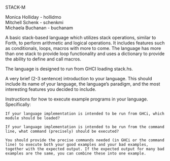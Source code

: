 STACK-M  

Monica Holliday - hollidmo  
Mitchell Schenk - schenkmi  
Michaela Buchanan - buchanam  

A basic stack-based language which utilizes stack operations, similar to Forth, to perform arithmetic and logical operations. It includes features such as conditionals, loops, macros with more to come. The language has more than one stack to provide loop functionality and 
uses a dictionary to provide the ability to define and call macros.

The language is designed to run from GHCI loading stack.hs.

A very brief (2-3 sentence) introduction to your language. This should include its name of your language, the language’s paradigm, and the most interesting features you decided to include.

Instructions for how to execute example programs in your language. Specifically:

    If your language implementation is intended to be run from GHCi, which module should be loaded?

    If your language implementation is intended to be run from the command line, what command (precisely) should be executed?

    You should provide the precise commands needed (in GHCi or the command line) to execute both your good examples and your bad examples, together with the expected output. If the expected output for many bad examples are the same, you can combine these into one example.
